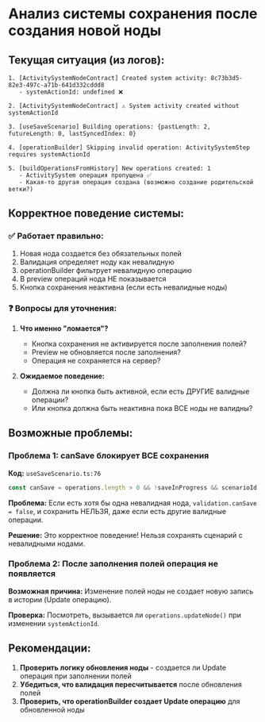 # Анализ системы сохранения после создания новой ноды

## Текущая ситуация (из логов):

```
1. [ActivitySystemNodeContract] Created system activity: 8c73b3d5-82e3-497c-a71b-641d332cddd8
   - systemActionId: undefined ❌
   
2. [ActivitySystemNodeContract] ⚠️ System activity created without systemActionId
   
3. [useSaveScenario] Building operations: {pastLength: 2, futureLength: 0, lastSyncedIndex: 0}
   
4. [operationBuilder] Skipping invalid operation: ActivitySystemStep requires systemActionId
   
5. [buildOperationsFromHistory] New operations created: 1
   - ActivitySystem операция пропущена ✅
   - Какая-то другая операция создана (возможно создание родительской ветки?)
```

## Корректное поведение системы:

### ✅ Работает правильно:
1. Новая нода создается без обязательных полей
2. Валидация определяет ноду как невалидную
3. operationBuilder фильтрует невалидную операцию
4. В preview операций нода НЕ показывается
5. Кнопка сохранения неактивна (если есть невалидные ноды)

### ❓ Вопросы для уточнения:
1. **Что именно "ломается"?**
   - Кнопка сохранения не активируется после заполнения полей?
   - Preview не обновляется после заполнения?
   - Операция не сохраняется на сервер?

2. **Ожидаемое поведение:**
   - Должна ли кнопка быть активной, если есть ДРУГИЕ валидные операции?
   - Или кнопка должна быть неактивна пока ВСЕ ноды не валидны?

## Возможные проблемы:

### Проблема 1: canSave блокирует ВСЕ сохранения
**Код:** `useSaveScenario.ts:76`
```typescript
const canSave = operations.length > 0 && !saveInProgress && scenarioId !== null && validation.canSave;
```

**Проблема:** Если есть хотя бы одна невалидная нода, `validation.canSave = false`, 
и сохранить НЕЛЬЗЯ, даже если есть другие валидные операции.

**Решение:** Это корректное поведение! Нельзя сохранять сценарий с невалидными нодами.

### Проблема 2: После заполнения полей операция не появляется
**Возможная причина:** Изменение полей ноды не создает новую запись в истории (Update операцию).

**Проверка:** Посмотреть, вызывается ли `operations.updateNode()` при изменении `systemActionId`.

## Рекомендации:

1. **Проверить логику обновления ноды** - создается ли Update операция при заполнении полей
2. **Убедиться, что валидация пересчитывается** после обновления полей
3. **Проверить, что operationBuilder создает Update операцию** для обновленной ноды

